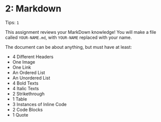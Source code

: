 # 2: Markdown

Tips: `1`

This assignment reviews your MarkDown knowledge!
You will make a file called `YOUR-NAME.md`, with `YOUR-NAME` replaced with your name.

The document can be about anything, but must have at least:

- 4 Different Headers
- One Image
- One Link
- An Ordered List
- An Unordered List
- 4 Bold Texts
- 4 Italic Texts
- 2 Strikethrough
- 1 Table
- 3 Instances of Inline Code
- 2 Code Blocks
- 1 Quote
